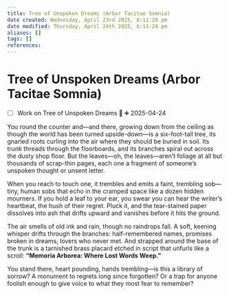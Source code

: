 ```yaml
---
title: Tree of Unspoken Dreams (Arbor Tacitae Somnia)
date created: Wednesday, April 23rd 2025, 8:11:20 pm
date modified: Thursday, April 24th 2025, 6:11:24 pm
aliases: []
tags: []
references: 
---
```


# Tree of Unspoken Dreams (Arbor Tacitae Somnia)

- [ ] Work on Tree of Unspoken Dreams 🔽 ➕ 2025-04-24

You round the counter and—and there, growing down from the ceiling as though the world has been turned upside-down—is a six-foot-tall tree, its gnarled roots curling into the air where they should be buried in soil. Its trunk threads through the floorboards, and its branches spiral out across the dusty shop floor. But the leaves—oh, the leaves—aren’t foliage at all but thousands of scrap-thin pages, each one a fragment of someone’s unspoken thought or unsent letter.

When you reach to touch one, it trembles and emits a faint, trembling sob—tiny, human sobs that echo in the cramped space like a dozen hidden mourners. If you hold a leaf to your ear, you swear you can hear the writer’s heartbeat, the hush of their regret. Pluck it, and the tear-stained paper dissolves into ash that drifts upward and vanishes before it hits the ground.

The air smells of old ink and rain, though no raindrops fall. A soft, keening whisper drifts through the branches: half-remembered names, promises broken in dreams, lovers who never met. And strapped around the base of the trunk is a tarnished brass placard etched in script that unfurls like a scroll: **“Memoria Arborea: Where Lost Words Weep.”**

You stand there, heart pounding, hands trembling—is this a library of sorrow? A monument to regrets long since forgotten? Or a trap for anyone foolish enough to give voice to what they most fear to remember?
